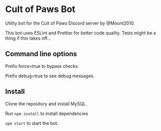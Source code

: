 # Cult of Paws Bot

Utility bot for the Cult of Paws Discord server by @Mount2010.

This bot uses ESLint and Prettier for better code quality. Tests might be a thing if this takes off...

## Command line options

Prefix force=true to bypass checks.

Prefix debug=true to see debug messages.

## Install

Clone the repository and install MySQL.

Run `npm install` to install dependencies

`npm start` to start the bot.
